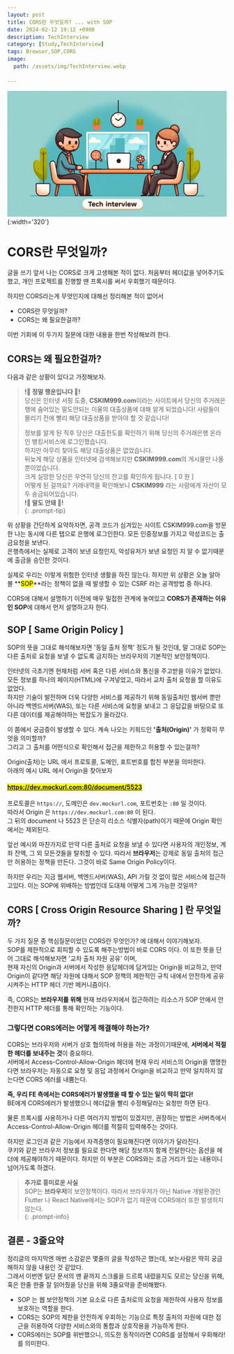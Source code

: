 ```yaml
---
layout: post
title: CORS란 무엇일까? ... with SOP
date: 2024-02-12 19:12 +0900
description: TechInterview
category: [Study,TechInterview]
tags: Browser,SOP,CORS
image:
  path: /assets/img/TechInterview.webp

---
```


![DesktopView](/assets/img/TechInterview.webp){:width='320'}

# CORS란 무엇일까?
글을 쓰기 앞서 나는 CORS로 크게 고생해본 적이 없다. 처음부터 헤더값을 넣어주기도 했고, 개인 프로젝트를 진행할 땐 프록시를 써서 우회했기 때문이다.

하지만 CORS라는게 무엇인지에 대해선 정리해본 적이 없어서
- CORS란 무엇일까?
- CORS는 왜 필요한걸까?  

이번 기회에 이 두가지 질문에 대한 내용을 한번 작성해보려 한다.
## CORS는 왜 필요한걸까?
다음과 같은 상황이 있다고 가정해보자.

> **!🤑 정말 행운입니다 🤑!**  
> 당신은 인터넷 서핑 도중, **CSKIM999.com**이라는 사이트에서 당신의 주거래은행에 숨어있는 말도안되는 이율의 대출상품에 대해 알게 되었습니다! 사람들이 몰리기 전에 빨리 해당 대출상품을 받아야 할 것 같습니다!
>
> 정보를 알게 된 직후 당신은 대출한도를 확인하기 위해 당신의 주거래은행 온라인 뱅킹서비스에 로그인했습니다.  
> 하지만 아무리 찾아도 해당 대출상품은 없었습니다.  
> 뒤늦게 해당 상품을 인터넷에 검색해보지만 **CSKIM999.com**의 게시물만 나올 뿐이었습니다.   
> 크게 실망한 당신은 우연히 당신의 잔고를 확인하게 됩니다. [ 0 원 ]  
> 어떻게 된 걸까요? 거래내역을 확인해보니 **CSKIM999** 라는 사람에게 자산이 모두 송금되어있습니다.  
> **!🤯 말도 안돼 🤯!**  
{: .prompt-tip}

위 상황을 간단하게 요약하자면, 공격 코드가 심겨있는 사이트 CSKIM999.com을 방문한 나는 동시에 다른 탭으로 은행에 로그인한다. 모든 인증정보를 가지고 악성코드는 출금요청을 보낸다.  
은행측에서는 실제로 고객이 보낸 요청인지, 악성유저가 보낸 요청인 지 알 수 없기때문에 출금을 승인한 것이다.  

실제로 우리는 이렇게 위험한 인터넷 생활을 하진 않는다. 하지만 위 상황은 오늘 알아 볼 **<mark>SOP</mark>**라는 정책이 없을 때 발생할 수 있는 CSRF 라는 공격방법 중 하나다.

CORS에 대해서 설명하기 이전에 매우 밀접한 관계에 놓여있고 **CORS가 존재하는 이유인 SOP**에 대해서 먼저 설명하고자 한다.

## SOP [ Same Origin Policy ]
SOP의 뜻을 그대로 해석해보자면 '동일 출처 정책' 정도가 될 것인데, 말 그대로 SOP는 다른 출처로 요청을 보낼 수 없도록 금지하는 브라우저의 기본적인 보안정책이다.

인터넷의 극초기엔 현재처럼 서버 혹은 다른 서비스와 통신을 주고받을 이유가 없었다. 모든 정보를 하나의 페이지(HTML)에 구겨넣었고, 따라서 교차 출처 요청을 할 이유도 없었다.  
하지만 기술이 발전하며 더욱 다양한 서비스를 제공하기 위해 동일출처인 웹서버 뿐만 아니라 백엔드서버(WAS), 또는 다른 서비스에 요청을 보내고 그 응답값을 바탕으로 또 다른 데이터를 제공해야하는 복잡도가 올라갔다.

이 쯤에서 궁금증이 발생할 수 있다. 계속 나오는 키워드인 **'출처(Origin)'** 가 정확히 무엇을 의미할까?  
그리고 그 출처를 어떤식으로 확인해서 접근을 제한하고 허용할 수 있는걸까? 

Origin(출처)는 URL 에서 프로토콜, 도메인, 포트번호를 합친 부분을 의미한다.  
아래의 예시 URL 에서 Origin을 찾아보자
#### <mark>https://dev.mockurl.com:80/document/5523</mark>

프로토콜은 `https://`, 도메인은 `dev.mockurl.com`, 포트번호는 `:80` 일 것이다.  
따라서 Origin 은 `https://dev.mockurl.com:80` 이 된다.  
그 뒤의 document 나 5523 은 단순히 리소스 식별자(path)이기 때문에 Origin 확인에서는 제외된다.  

앞선 예시와 마찬가지로 만약 다른 출처로 요청을 보낼 수 있다면 사용자의 개인정보, 계좌 잔액, 그 외 모든것들을 탈취할 수 있다. 따라서 **브라우저**는 강제로 동일 출처의 접근만 허용하는 정책을 만든다. 그것이 바로 Same Origin Policy이다.

하지만 우리는 지금 웹서버, 백엔드서버(WAS), API 가릴 것 없이 많은 서비스에 접근하고있다. 이는 SOP에 위배하는 방법인데 도대체 어떻게 그게 가능한 것일까?

## CORS [ Cross Origin Resource Sharing ] 란 무엇일까?
두 가지 질문 중 핵심질문이었던 CORS란 무엇인가? 에 대해서 이야기해보자.  
SOP를 제한적으로 회피할 수 있도록 해주는방법이 바로 CORS 이다. 이 또한 뜻을 단어 그대로 해석해보자면 '교차 출처 자원 공유' 이며,  
현재 자신의 Origin과 서버에서 작성한 응답헤더에 담겨있는 Origin을 비교하고, 만약 Origin이 같다면 해당 자원에 대해서 SOP 정책의 제한적인 규칙 내에서 안전하게 공유시켜주는 HTTP 헤더 기반 메커니즘이다.

즉, CORS는 **브라우저를 위해** 현재 브라우저에서 접근하려는 리소스가 SOP 안에서 안전한지 HTTP 헤더를 통해 확인하는 기능이다.

### 그렇다면 CORS에러는 어떻게 해결해야 하는가?
CORS는 브라우저와 서버가 상호 협의하에 허용을 하는 과정이기때문에, **서버에서 적절한 헤더를 보내주는 것**이 중요하다.  
서버에서 Access-Control-Allow-Origin 헤더에 현재 우리 서비스의 Origin을 명명한다면 브라우저는 자동으로 요청 및 응답 과정에서 Origin을 비교하고 만약 일치하지 않는다면 CORS 에러를 내뿜는다.  

**즉, 우리 FE 측에서는 CORS에러가 발생했을 때 할 수 있는 일이 딱히 없다!**  
BE에게 CORS에러가 발생했으니 헤더값을 빨리 수정해달라는 요청만 하면 된다.

물론 프록시를 사용하거나 다른 여러가지 방법이 있겠지만, 권장하는 방법은 서버측에서 Access-Control-Allow-Origin 헤더를 적절히 입력해주는 것이다.

하지만 로그인과 같은 기능에서 자격증명이 필요해진다면 이야기가 달라진다.  
쿠키와 같은 브라우저 정보를 필요로 한다면 해당 정보까지 함께 전달한다는 옵션을 헤더에 제공해야하기 때문이다. 하지만 이 부분은 CORS와는 조금 거리가 있는 내용이니 넘어가도록 하겠다.

>**추가로 흥미로운 사실**  
>SOP는 **브라우저**의 보안정책이다. 따라서 브라우저가 아닌 Native 개발환경인 Flutter 나 React Native에서는 SOP가 없기 때문에 CORS에러 또한 발생하지 않는다.  
{: .prompt-info}
## 결론 - 3줄요약
정리글의 마지막엔 매번 소감같은 몇줄의 글을 작성하곤 했는데, 보는사람은 딱히 궁금해하지 않을 내용인 것 같았다.  
그래서 이번엔 일단 문서의 맨 끝까지 스크롤을 드르륵 내렸을지도 모르는 당신을 위해,  
혹은 한줄 한줄 잘 읽어줬을 당신을 위해 3줄요약을 준비해봤다.

- SOP 는 웹 보안정책의 기본 요소로 다른 출처로의 요청을 제한하여 사용자 정보를 보호하는 역할을 한다.
- CORS는 SOP의 제한을 안전하게 우회하는 기능으로 특정 출처의 자원에 대한 접근을 허용하여 다양한 서비스와의 통합과 상호작용을 가능하게 한다.
- CORS에러는 SOP를 위반했으니, 의도한 동작이라면 CORS를 설정해서 우회해라! 를 의미한다.
